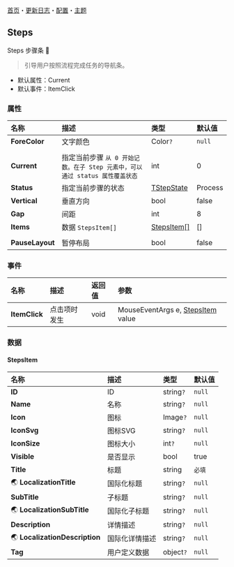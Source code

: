 [首页](../Home.md)・[更新日志](../UpdateLog.md)・[配置](../Config.md)・[主题](../Theme.md)

## Steps

Steps 步骤条 👚

> 引导用户按照流程完成任务的导航条。

- 默认属性：Current
- 默认事件：ItemClick

### 属性

名称 | 描述 | 类型 | 默认值 |
:--|:--|:--|:--|
**ForeColor** | 文字颜色 | Color`?` | `null` |
||||
**Current** | 指定当前步骤 `从 0 开始记数。在子 Step 元素中，可以通过 status 属性覆盖状态` | int | 0 |
**Status** | 指定当前步骤的状态 | [TStepState](Enum.md#tstepstate) | Process |
**Vertical** | 垂直方向 | bool | false |
**Gap** | 间距 | int | 8 |
**Items** | 数据 `StepsItem[]` | [StepsItem[]](#stepsitem) | [] |
||||
**PauseLayout** | 暂停布局 | bool | false |

### 事件

名称 | 描述 | 返回值 | 参数 |
:--|:--|:--|:--|
**ItemClick** | 点击项时发生 | void | MouseEventArgs e, [StepsItem](#stepsitem) value |


### 数据

#### StepsItem

名称 | 描述 | 类型 | 默认值 |
:--|:--|:--|:--|
**ID** | ID | string`?` | `null` |
**Name** | 名称 | string`?` | `null` |
**Icon** | 图标 | Image`?` | `null` |
**IconSvg** | 图标SVG | string`?` | `null` |
**IconSize** | 图标大小 | int`?` | `null` |
**Visible** | 是否显示 | bool | true |
**Title** | 标题 | string | `必填` |
🌏 **LocalizationTitle** | 国际化标题 | string`?` | `null` |
**SubTitle** | 子标题 | string`?` | `null` |
🌏 **LocalizationSubTitle** | 国际化子标题 | string`?` | `null` |
**Description** | 详情描述 | string`?` | `null` |
🌏 **LocalizationDescription** | 国际化详情描述 | string`?` | `null` |
**Tag** | 用户定义数据 | object`?` | `null` |